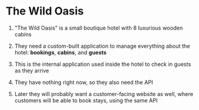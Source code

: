 # The Wild Oasis

1. "The Wild Oasis" is a small boutique hotel with 8 luxurious wooden cabins

2. They need a custom-built application to manage everything about the hotel:
   **bookings**, **cabins**, and **guests**

3. This is the internal application used inside the hotel to check in guests as
   they arrive

4. They have nothing right now, so they also need the API

5. Later they will probably want a customer-facing website as well, where
   customers will be able to book stays, using the same API
